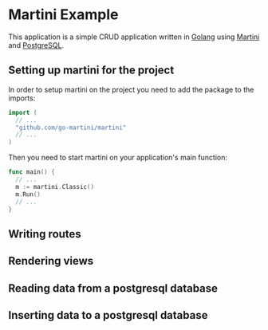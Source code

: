 # Martini Example

This application is a simple CRUD application written in [Golang](http://golang.org/) using [Martini](http://martini.codegangsta.io/) and [PostgreSQL](http://www.postgresql.org/).


## Setting up martini for the project

In order to setup martini on the project you need to add the package to the imports:

``` go
import (
  // ...
  "github.com/go-martini/martini"
  // ...
)
```

Then you need to start martini on your application's main function:

``` go
func main() {
  // ...
  m := martini.Classic()
  m.Run()
  // ...
}
```

## Writing routes

## Rendering views

## Reading data from a postgresql database

## Inserting data to a postgresql database
